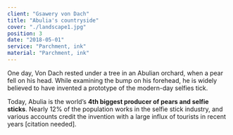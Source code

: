```yaml
---
client: "Gsawery von Dach"
title: "Abulia's countryside"
cover: "./landscape1.jpg"
position: 3
date: "2018-05-01"
service: "Parchment, ink"
material: "Parchment, ink"
---
```

One day, Von Dach rested under a tree in an Abulian orchard, when a pear fell on his head. While examining the bump on his forehead, he is widely believed to have invented a prototype of the modern-day selfies tick.

Today, Abulia is the world’s **4th biggest producer of pears and selfie sticks**. Nearly 12% of the population works in the selfie stick industry, and various accounts credit the invention with a large influx of tourists in recent years [citation needed].
